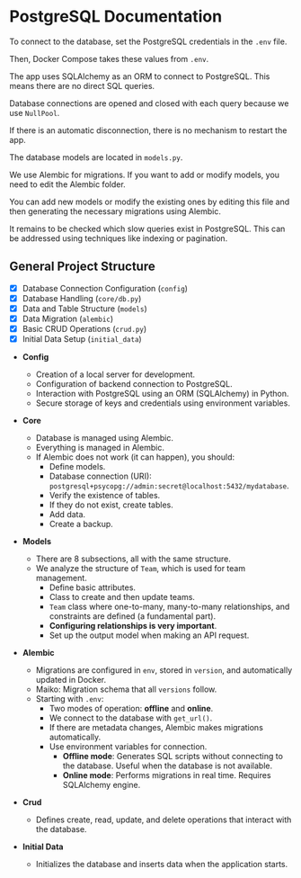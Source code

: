 # PostgreSQL Documentation

To connect to the database, set the PostgreSQL credentials in the `.env` file.

Then, Docker Compose takes these values from `.env`.

The app uses SQLAlchemy as an ORM to connect to PostgreSQL. This means there are no direct SQL queries.

Database connections are opened and closed with each query because we use `NullPool`.

If there is an automatic disconnection, there is no mechanism to restart the app.

The database models are located in `models.py`.

We use Alembic for migrations. If you want to add or modify models, you need to edit the Alembic folder.

You can add new models or modify the existing ones by editing this file and then generating the necessary migrations using Alembic.

It remains to be checked which slow queries exist in PostgreSQL. This can be addressed using techniques like indexing or pagination.

## General Project Structure

- [x] Database Connection Configuration (`config`)
- [x] Database Handling (`core/db.py`)
- [x] Data and Table Structure (`models`)
- [x] Data Migration (`alembic`)
- [x] Basic CRUD Operations (`crud.py`)
- [x] Initial Data Setup (`initial_data`)

- **Config**
  - Creation of a local server for development.
  - Configuration of backend connection to PostgreSQL.
  - Interaction with PostgreSQL using an ORM (SQLAlchemy) in Python.
  - Secure storage of keys and credentials using environment variables.

- **Core**
  - Database is managed using Alembic.
  - Everything is managed in Alembic.
  - If Alembic does not work (it can happen), you should:
    - Define models.
    - Database connection (URI): `postgresql+psycopg://admin:secret@localhost:5432/mydatabase`.
    - Verify the existence of tables.
    - If they do not exist, create tables.
    - Add data.
    - Create a backup.

- **Models**
  - There are 8 subsections, all with the same structure.
  - We analyze the structure of `Team`, which is used for team management.
    - Define basic attributes.
    - Class to create and then update teams.
    - `Team` class where one-to-many, many-to-many relationships, and constraints are defined (a fundamental part).
    - **Configuring relationships is very important**.
    - Set up the output model when making an API request.

- **Alembic**
  - Migrations are configured in `env`, stored in `version`, and automatically updated in Docker.
  - Maiko: Migration schema that all `versions` follow.
  - Starting with `.env`:
    - Two modes of operation: **offline** and **online**.
    - We connect to the database with `get_url()`.
    - If there are metadata changes, Alembic makes migrations automatically.
    - Use environment variables for connection.
      - **Offline mode**: Generates SQL scripts without connecting to the database. Useful when the database is not available.
      - **Online mode**: Performs migrations in real time. Requires SQLAlchemy engine.

- **Crud**
  - Defines create, read, update, and delete operations that interact with the database.

- **Initial Data**
  - Initializes the database and inserts data when the application starts.



